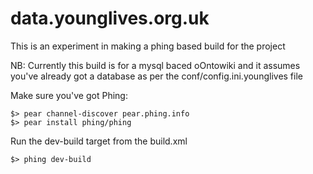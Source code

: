 data.younglives.org.uk
======================

This is an experiment in making a phing based build for the project

NB: Currently this build is for a mysql baced oOntowiki and it assumes you've already got a database as per the conf/config.ini.younglives  file

Make sure you've got Phing:

    $> pear channel-discover pear.phing.info
    $> pear install phing/phing
    
Run the dev-build target from the build.xml

    $> phing dev-build

    
